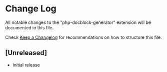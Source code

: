 # Change Log

All notable changes to the "php-docblock-generator" extension will be documented in this file.

Check [Keep a Changelog](http://keepachangelog.com/) for recommendations on how to structure this file.

## [Unreleased]

- Initial release